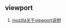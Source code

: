 ## viewport
1. [mozilla关于viewport说明](https://developer.mozilla.org/zh-CN/docs/Mobile/Viewport_meta_tag)
